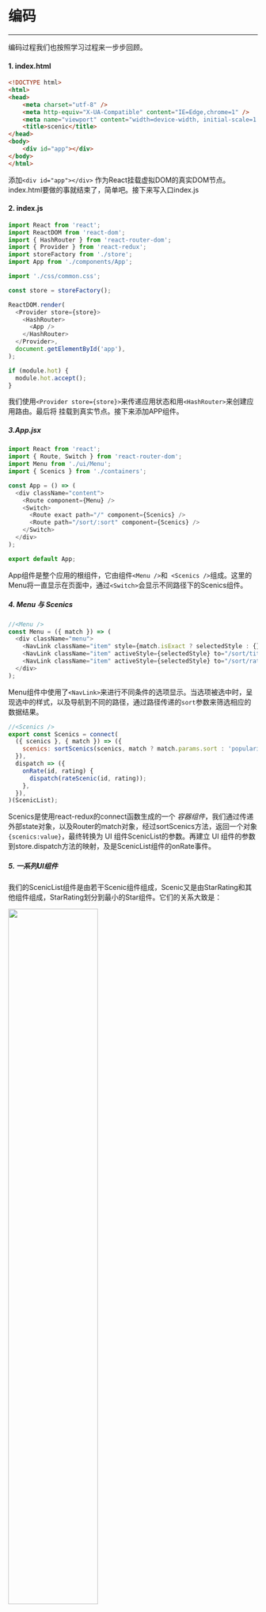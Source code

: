 # 编码
------

编码过程我们也按照学习过程来一步步回顾。

#### 1. index.html

```html
<!DOCTYPE html>
<html>
<head>
    <meta charset="utf-8" />
    <meta http-equiv="X-UA-Compatible" content="IE=Edge,chrome=1" />
    <meta name="viewport" content="width=device-width, initial-scale=1.0 user-scalable=no" media="screen" />
    <title>scenic</title>
</head>
<body>
    <div id="app"></div>
</body>
</html>
```

添加`<div id="app"></div>` 作为React挂载虚拟DOM的真实DOM节点。index.html要做的事就结束了，简单吧。接下来写入口index.js

#### 2. index.js

```javascript
import React from 'react';
import ReactDOM from 'react-dom';
import { HashRouter } from 'react-router-dom';
import { Provider } from 'react-redux';
import storeFactory from './store';
import App from './components/App';

import './css/common.css';

const store = storeFactory();

ReactDOM.render(
  <Provider store={store}>
    <HashRouter>
      <App />
    </HashRouter>
  </Provider>,
  document.getElementById('app'),
);

if (module.hot) {
  module.hot.accept();
}

```

我们使用`<Provider store={store}>`来传递应用状态和用`<HashRouter>`来创建应用路由。最后将<App /> 挂载到真实节点。接下来添加APP组件。

##### 3.App.jsx

```javascript
import React from 'react';
import { Route, Switch } from 'react-router-dom';
import Menu from './ui/Menu';
import { Scenics } from './containers';

const App = () => (
  <div className="content">
    <Route component={Menu} />
    <Switch>
      <Route exact path="/" component={Scenics} />
      <Route path="/sort/:sort" component={Scenics} />
    </Switch>
  </div>
);

export default App;
```

App组件是整个应用的根组件，它由组件`<Menu />`和` <Scenics />`组成。这里的Menu将一直显示在页面中，通过`<Switch>`会显示不同路径下的Scenics组件。

##### 4. Menu 与 Scenics

```javascript
//<Menu />
const Menu = ({ match }) => (
  <div className="menu">
    <NavLink className="item" style={match.isExact ? selectedStyle : {}} to="/">热门</NavLink>
    <NavLink className="item" activeStyle={selectedStyle} to="/sort/title">名字</NavLink>
    <NavLink className="item" activeStyle={selectedStyle} to="/sort/rating">星数</NavLink>
  </div>
);
```
Menu组件中使用了`<NavLink>`来进行不同条件的选项显示。当选项被选中时，呈现选中的样式，以及导航到不同的路径，通过路径传递的`sort`参数来筛选相应的数据结果。

```javascript
//<Scenics />
export const Scenics = connect(
  ({ scenics }, { match }) => ({
    scenics: sortScenics(scenics, match ? match.params.sort : 'popularize'),
  }),
  dispatch => ({
    onRate(id, rating) {
      dispatch(rateScenic(id, rating));
    },
  }),
)(ScenicList);
```
Scenics是使用react-redux的connect函数生成的一个 *容器组件*，我们通过传递外部state对象，以及Router的match对象，经过sortScenics方法，返回一个对象`{scenics:value}`，最终转换为 UI 组件ScenicList的参数。再建立 UI 组件的参数到store.dispatch方法的映射，及是ScenicList组件的onRate事件。

##### 5. 一系列UI组件

我们的ScenicList组件是由若干Scenic组件组成，Scenic又是由StarRating和其他组件组成，StarRating划分到最小的Star组件。它们的关系大致是：

<img src="../images/p2_20.png" width="60%" height="auto" />

###### 5.1 Star

```javascript
//<Star />
const Star = ({ selected = false, onClick = f => f }) => (
  <div
    className={(selected) ? 'star selected' : 'star'}
    onClick={onClick}
    role="button"
    tabIndex="0"
  />
);
```
Star是星星组件，通过传递给他的参数，我们显示它是选中/未选中状态。以及点击事件。role与tabIndex属性是Airbnb的ESLint规范中强调的一些做法，具体可以查看[相关规则](https://github.com/evcohen/eslint-plugin-jsx-a11y/blob/master/docs/rules/no-static-element-interactions.md)。

###### 5.2 StarRating

```javascript
//<StarRating />
const StarRating = ({ starsSelected = 0, totalStars = 5, onRate = f => f }) => (
  <div className="star-rating">
    {[...Array(totalStars)].map((n, i) => (
      <Star
        key={window.parseInt(i.toString())} //用index当中key被认为是“反模式”，此处星星组件只是纯展示，不会有排序/增加等情况，所以可用。
        selected={i < starsSelected}
        onClick={() => onRate(i + 1)}
      />
    ))}
    <p>你给它{starsSelected}星，满分{totalStars}星</p>
  </div>
);
```

StarRating组件有3个参数，starsSelected选中的数量，totalStars总共的个数，以及onRate方法，通过总星星个数来渲染Star，并根据starsSelected来设置当前星星是否被选中。以及注册每个星星的onClick事件。

###### 5.3 Scenic

```javascript
//<Scenic />
class Scenic extends Component {
  render() {
    const {
      id, title, tag, popularize, background, address, rating, onRate,
    } = this.props;
    return (
      <div className="scenic" data-id={id}>
        <img alt="" className="bg" src={background || BgDefault} />
        <p className="title">{title}</p>
        <div className="starbox">
          <StarRating starsSelected={rating} onRate={onRate} />
        </div>
        <p className="popularize">{popularize}</p>
        <p className="tag">{tag}</p>
        <p className="address">{address}</p>
      </div>
    );
  }
}
```

###### 5.4 ScenicList

```javascript
const ScenicList = ({ scenics = [], onRate = f => f }) => (
  <div className="scenic-list">
    {(scenics.length === 0) ? <p className="no-tip">景区：0</p>
      : scenics.map(s => (
        <Scenic
          key={s.id}//利用景区的id值作为唯一的key，在后续重新排序时react根据key来确定是否是同一组件
          {...s}
          onRate={rating => onRate(s.id, rating)}
        />
      ))}
  </div>
);
```

##### 6. 状态与数据

使用redux来管理应用数据流，我们需要做下面几件事：

* 创建store
* 添加中间件
* 创建Reducers/创建Actions
* 利用`react-redux`传递Store和创建容器组件(containers)

###### 6.1 数据结构

我们首先创建一个initialState.json用于存放应用初始状态：

```json
{
  "scenics": [
    {
      "id": "",
      "title": "",
      "tag": "",
      "address":"",
      "popularize": 0,
      "background": "",
      "rating":0
    }
  ],
  "fetching":"none"
}
```

可以看出我们的状态树由`scenics`和`fetching`组成，`scenics`存储景区数据，是个array。`fetching`表示当前数据状态，“none”表示未请求。

###### 6.2 创建store

```javascript
import { createStore, combineReducers, applyMiddleware } from 'redux';
import thunk from 'redux-thunk';
import { scenics, fetching } from './reducers';
import stateData from '../../data/initialState';

const logger = store => next => (action) => {
  console.groupCollapsed('dispatching', action.type);
  console.log('prev state', store.getState());
  console.log('action', action);
  const result = next(action);
  console.log('next state', store.getState());
  console.groupEnd();
  return result;
};

const saver = store => next => (action) => {
  const result = next(action);
  localStorage['redux-store'] = JSON.stringify(store.getState());
  return result;
};

const storeFactory = (initialState = stateData) => {
  const local = localStorage['redux-store'];
  return applyMiddleware(thunk, logger, saver)(createStore)(
    combineReducers({ scenics, fetching }), local ? JSON.parse(local) : initialState
  );
};

export default storeFactory;
```

storeFactory返回了store，并添加了三个中间件thunk, logger, saver功能，thunk来自`redux-thunk` 让应用可以创建异步ActionCreator，即返回的结果是一个函数，而不是对象，这个函数的表现形式如下：

```javascript
export const fetchScenicData = () => (dispatch, getState) => {...}
```
可以在这里进行一些异步操作，例如数据请求等。

logger中间件是自定义的，用于在控制台打印一些日志信息。

saver中间件是把应用State树通过localStorage方式保存在本地。

中间件通过`applyMiddleware()`方法添加进store。

工厂方法采用`const store = applyMiddleware()(createStore)(reducer, preloadedState)` 方式创建。

`combineReducers({ scenics, fetching })`将多个reducer合并为单个reducer。

`local ? JSON.parse(local) : initialState` 判断本地是否存在数据，若不存在就使用`initialState = stateData`即是initialState.json导入的初始化数据。

###### 6.3 数据处理

Reducers是State树对应的各部分数据的具体处理方案，通过reducer来处理不同的action，reducer是纯函数，接收state与action，返回新的state。

`const scenics = (state = [], action = {type: null}) => { return []}`

类似上面的scenics函数，我们处理了scenics的某些action，使之生成新的scenics list。

参数之一的action是具体的更新描述，为了简化分发action的工作，我们使用Action生成器来创建Action。Action生成器 传入一些必要的参数，返回一个新的Action对象。类似下面的表示：

`export const rateScenic = (id, rating) => ({
  type: Constants.RATE_SCENIC,
  id,
  rating,
});`

上面的rateScenic是同步的，传入后立马返回结果，下面将介绍异步情况。

###### 6.4 数据请求

状态管理就是数据管理，回忆一下之前是怎样向服务器请求数据的？[std7](../../std/std7/menu)中我们使用了`fetch()`函数在组件的生命周期函数：`componentDidMount()`中，向服务器请求数据并在返回后修改了程序的State。那在redux中应该如何做呢？

我们知道redux中通过store.dispatch(Action)来分发Action，以达到更新State的目的，而Action Creator（动作生成器）是用来生成Action的方法，在ActionCreator中，我们封装了生成Action的细节，它包含了成功创建一个Action的所有逻辑，在这里应该存放所有和后端API交互逻辑相关的内容，所以我们可以在此执行“异步操作”（数据请求等）。

```javascript
export const fetchScenicData = () => (dispatch) => {
  dispatch({
    type: Constants.FETCH_SCENIC,
    msg: 'pending',
  });

  fetch('http://test.com/api/v1/scenicservice/scenics')
    .then(response => response.json())
    .then((data) => {
      if (data.status) {
        const res = data.result.list.map(v => ({
          id: v._id,
          title: v.name,
          tag: v.tag,
          address: v.address,
          popularize: v.popularize,
          background: v.newcover ? v.newcover.url : '',
          rating: 0,
        }));
        dispatch({
          type: Constants.FETCH_SCENIC,
          msg: 'finish',
        });
        const action = initListAction(res);
        dispatch(action);
      }
    });
};
```
fetchScenicData返回的不是具体的Action，而是一个函数，它的第一个参数是dispatch，我们在向服务器拉取数据之前利用dispatch分发一个Action，将应用的state树中的`fetching`更新为`pending`。然后利用Fetch API 请求后台数据。完成请求时在根据结果更新`fetching`，成功：finish，错误：error。然后处理完数据格式后，分发Constants.INIT_LIST_ACTION来更新scenics数据。

###### 6.5 传递Store和创建容器组件

```javascript
const store = storeFactory();
ReactDOM.render(
  <Provider store={store}>
    <HashRouter>
      <App />
    </HashRouter>
  </Provider>,
  document.getElementById('app'),
);
```
```javascript
const mapStateToProps =({scenics},{match}) => {
  return { 
    scenics: sortScenics(scenics, match.params.sort)
  };
};

const mapDispatchToProps = dispatch => {
  return { 
    onRate(id, rating){
      dispatch(rateScenic(id, rating));
    },
    onFetch(){
      dispatch(fetchScenicData());
    }
  };
}
export const Scenics = connect(
 mapStateToProps,
 mapDispatchToProps
)(ScenicList);
```
`react-redux`提供来connect()函数来链接UI组件与外部state，生成一个容器组件。mapStateToProps即是将state映射到组件的props，mapDispatchToProps用来将事件操作映射到组件props。

我们修改ScenicList，

```javascript
class ScenicList extends Component {
  componentDidMount() {//在此请求scenics数据
    const { onFetch = f => f } = this.props;
    onFetch();
    console.log('loading data...');
  }

  render() {
    const { scenics = [], onRate = f => f } = this.props;
    return (
      <div className="scenic-list">//根据scenics属性来渲染Scenic
        {(scenics.length === 0) ? <p className="no-tip">景区：0</p>
          : scenics.map(s => (
            <Scenic
              key={s.id}
              {...s}
              onRate={rating => onRate(s.id, rating)}
            />
          ))}
      </div>
    );
  }
}
```

[回顾/小结](./part4.md)



